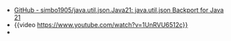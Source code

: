 - [GitHub - simbo1905/java.util.json.Java21: java.util.json Backport for Java 21](https://github.com/simbo1905/java.util.json.Java21)
- {{video https://www.youtube.com/watch?v=1UnRVU6512c}}
-